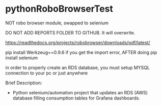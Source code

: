 # pythonRoboBrowserTest
NOT robo browser module, swapped to selenium

DO NOT ADD REPORTS FOLDER TO GITHUB. It will overwrite.

https://readthedocs.org/projects/robobrowser/downloads/pdf/latest/

pip install Werkzeug==0.9.6 if you get the import error, AFTER doing pip install selenium

in order to properly create an RDS database, you must setup MYSQL connection to your pc or just anywhere


Brief Description:

- Python selenium/automation project that updates an RDS (AWS) database filling consumption tables for Grafana dashboards.

